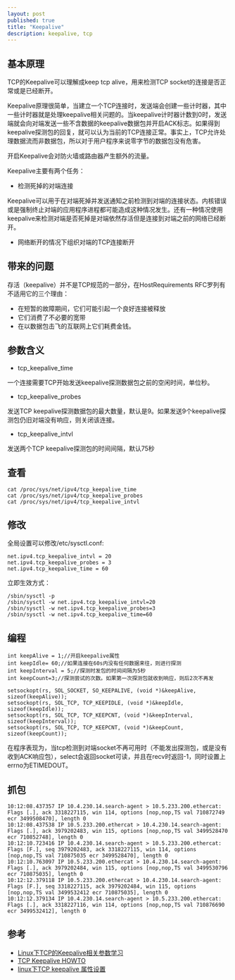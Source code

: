 ```yaml
---
layout: post
published: true
title: "Keepalive"
description: keepalive, tcp
---
```

## 基本原理
TCP的Keepalive可以理解成keep tcp alive，用来检测TCP socket的连接是否正常或是已经断开。

Keepalive原理很简单，当建立一个TCP连接时，发送端会创建一些计时器，其中一些计时器就是处理keepalive相关问题的。当keepalive计时器计数到0时，发送端就会向对端发送一些不含数据的keepalive数据包并开启ACK标志。如果得到keepalive探测包的回复，就可以认为当前的TCP连接正常。事实上，TCP允许处理数据流而非数据包，所以对于用户程序来说零字节的数据包没有危害。

开启Keepalive会对防火墙或路由器产生额外的流量。

Keepalive主要有两个任务：

- 检测死掉的对端连接

Keepalive可以用于在对端死掉并发送通知之前检测到对端的连接状态。内核错误或是强制终止对端的应用程序进程都可能造成这种情况发生。还有一种情况使用keepalive来检测对端是否死掉是对端依然存活但是连接到对端之前的网络已经断开。

- 网络断开的情况下组织对端的TCP连接断开

## 带来的问题
存活（keepalive）并不是TCP规范的一部分，在HostRequirements RFC罗列有不适用它的三个理由：
- 在短暂的故障期间，它们可能引起一个良好连接被释放 
- 它们消费了不必要的宽带 
- 在以数据包击飞的互联网上它们耗费金钱。

## 参数含义
- tcp_keepalive_time

一个连接需要TCP开始发送keepalive探测数据包之前的空闲时间，单位秒。

- tcp_keepalive_probes

发送TCP keepalive探测数据包的最大数量，默认是9。如果发送9个keepalive探测包仍旧对端没有响应，则关闭该连接。

- tcp_keepalive_intvl

发送两个TCP keepalive探测包的时间间隔，默认75秒

## 查看

```
cat /proc/sys/net/ipv4/tcp_keepalive_time
cat /proc/sys/net/ipv4/tcp_keepalive_probes
cat /proc/sys/net/ipv4/tcp_keepalive_intvl
```

## 修改

全局设置可以修改/etc/sysctl.conf:

```
net.ipv4.tcp_keepalive_intvl = 20
net.ipv4.tcp_keepalive_probes = 3
net.ipv4.tcp_keepalive_time = 60
```

立即生效方式：

```
/sbin/sysctl -p
/sbin/sysctl -w net.ipv4.tcp_keepalive_intvl=20
/sbin/sysctl -w net.ipv4.tcp_keepalive_probes=3
/sbin/sysctl -w net.ipv4.tcp_keepalive_time=60
```

## 编程

```
int keepAlive = 1;//开启keepalive属性
int keepIdle= 60;//如果连接在60s内没有任何数据来往，则进行探测
int keepInterval = 5;//探测时发包的时间间隔为5秒
int keepCount=3;//探测尝试的次数。如果第一次探测包就收到响应，则后2次不再发

setsockopt(rs, SOL_SOCKET, SO_KEEPALIVE, (void *)&keepAlive, sizeof(keepAlive));
setsockopt(rs, SOL_TCP, TCP_KEEPIDLE, (void *)&keepIdle, sizeof(keepIdle));
setsockopt(rs, SOL_TCP, TCP_KEEPCNT, (void *)&keepInterval, sizeof(keepInterval));
setsockopt(rs, SOL_TCP, TCP_KEEPCNT, (void *)&keepCount, sizeof(keepCount));
```
在程序表现为，当tcp检测到对端socket不再可用时（不能发出探测包，或是没有收到ACK响应包），select会返回socket可读，并且在recv时返回-1，同时设置上errno为ETIMEDOUT。

## 抓包

```
10:12:08.437357 IP 10.4.230.14.search-agent > 10.5.233.200.ethercat: Flags [.], ack 3318227115, win 114, options [nop,nop,TS val 710872749 ecr 3499508470], length 0
10:12:08.437538 IP 10.5.233.200.ethercat > 10.4.230.14.search-agent: Flags [.], ack 3979202483, win 115, options [nop,nop,TS val 3499528470 ecr 710852748], length 0
10:12:10.723416 IP 10.4.230.14.search-agent > 10.5.233.200.ethercat: Flags [F.], seq 3979202483, ack 3318227115, win 114, options [nop,nop,TS val 710875035 ecr 3499528470], length 0
10:12:10.763097 IP 10.5.233.200.ethercat > 10.4.230.14.search-agent: Flags [.], ack 3979202484, win 115, options [nop,nop,TS val 3499530796 ecr 710875035], length 0
10:12:12.379118 IP 10.5.233.200.ethercat > 10.4.230.14.search-agent: Flags [F.], seq 3318227115, ack 3979202484, win 115, options [nop,nop,TS val 3499532412 ecr 710875035], length 0
10:12:12.379134 IP 10.4.230.14.search-agent > 10.5.233.200.ethercat: Flags [.], ack 3318227116, win 114, options [nop,nop,TS val 710876690 ecr 3499532412], length 0
```



## 参考
- [Linux下TCP的Keepalive相关参数学习](http://www.linuxidc.com/Linux/2015-03/115321.htm)
- [TCP Keepalive HOWTO](http://tldp.org/HOWTO/TCP-Keepalive-HOWTO/index.html)
- [linux下TCP keepalive 属性设置](http://blog.csdn.net/sunxiaopengsun/article/details/56842748)
